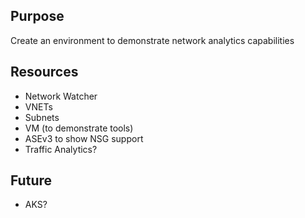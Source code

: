## Purpose
Create an environment to demonstrate network analytics capabilities

## Resources
- Network Watcher
- VNETs
- Subnets
- VM (to demonstrate tools)
- ASEv3 to show NSG support
- Traffic Analytics?

## Future
- AKS?